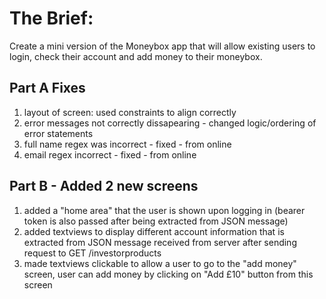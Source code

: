 # The Brief:

Create a mini version of the Moneybox app that will allow existing users to login, check their account and add money to their moneybox.

## Part A Fixes
1. layout of screen: used constraints to align correctly
2. error messages not correctly dissapearing - changed logic/ordering of error statements
3. full name regex was incorrect - fixed - from online
4. email regex incorrect - fixed - from online

## Part B - Added 2 new screens
1. added a "home area" that the user is shown upon logging in (bearer token is also passed after being extracted from JSON message)
2. added textviews to display different account information that is extracted from JSON message received from server after sending request to GET /investorproducts
3. made textviews clickable to allow a user to go to the "add money" screen, user can add money by clicking on "Add £10" button from this screen